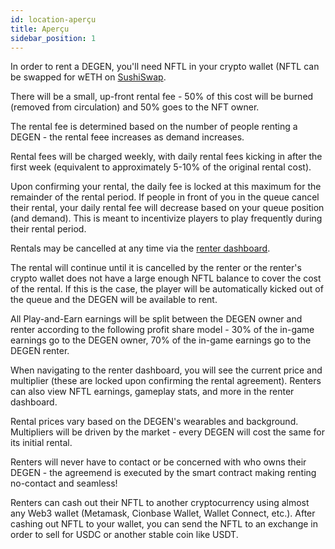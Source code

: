 ```yaml
---
id: location-aperçu
title: Aperçu
sidebar_position: 1
---
```


In order to rent a DEGEN, you'll need NFTL in your crypto wallet (NFTL can be swapped for wETH on [SushiSwap](https://sushi.com/).

There will be a small, up-front rental fee - 50% of this cost will be burned (removed from circulation) and 50% goes to the NFT owner.

The rental fee is determined based on the number of people renting a DEGEN - the rental feee increases as demand increases.

Rental fees will be charged weekly, with daily rental fees kicking in after the first week (equivalent to approximately 5-10% of the original rental cost).

Upon confirming your rental, the daily fee is locked at this maximum for the remainder of the rental period. If people in front of you in the queue cancel their rental, your daily rental fee will decrease based on your queue position (and demand). This is meant to incentivize players to play frequently during their rental period.

Rentals may be cancelled at any time via the [renter dashboard](https://niftyleague.com/profile).

The rental will continue until it is cancelled by the renter or the renter's crypto wallet does not have a large enough NFTL balance to cover the cost of the rental. If this is the case, the player will be automatically kicked out of the queue and the DEGEN will be available to rent.

All Play-and-Earn earnings will be split between the DEGEN owner and renter according to the following profit share model - 30% of the in-game earnings go to the DEGEN owner, 70% of the in-game earnings go to the DEGEN renter.

When navigating to the renter dashboard, you will see the current price and multiplier (these are locked upon confirming the rental agreement). Renters can also view NFTL earnings, gameplay stats, and more in the renter dashboard.

Rental prices vary based on the DEGEN's wearables and background. Multipliers will be driven by the market - every DEGEN will cost the same for its initial rental.

Renters will never have to contact or be concerned with who owns their DEGEN - the agreemend is executed by the smart contract making renting no-contact and seamless!

Renters can cash out their NFTL to another cryptocurrency using almost any Web3 wallet (Metamask, Cionbase Wallet, Wallet Connect, etc.). After cashing out NFTL to your wallet, you can send the NFTL to an exchange in order to sell for USDC or another stable coin like USDT.

